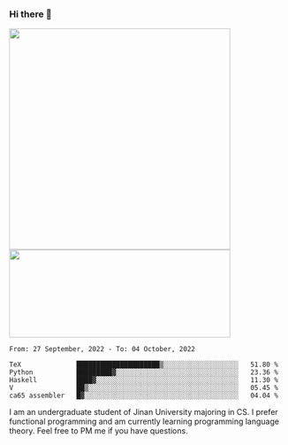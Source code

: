 ### Hi there 👋

<!--
**pe200012/pe200012** is a ✨ _special_ ✨ repository because its `README.md` (this file) appears on your GitHub profile.

Here are some ideas to get you started:

- 🔭 I’m currently working on ...
- 🌱 I’m currently learning ...
- 👯 I’m looking to collaborate on ...
- 🤔 I’m looking for help with ...
- 💬 Ask me about ...
- 📫 How to reach me: ...
- 😄 Pronouns: ...
- ⚡ Fun fact: ...
-->
<p>
    <img width="400em" src="https://github-readme-stats.vercel.app/api?username=pe200012&show_icons=true&icon_color=f44336&title_color=757de8">
    <img width="400em" height="159em" src="https://github-readme-stats.vercel.app/api/top-langs/?username=pe200012&hide=html,cmake,css&title_color=757de8&layout=compact">
</p>

<!--START_SECTION:waka-->
```text
From: 27 September, 2022 - To: 04 October, 2022

TeX              █████████████████████▒░░░░░░░░░░░░░░░░░░░   51.80 % 
Python           █████████▓░░░░░░░░░░░░░░░░░░░░░░░░░░░░░░░   23.36 % 
Haskell          ████▓░░░░░░░░░░░░░░░░░░░░░░░░░░░░░░░░░░░░   11.30 % 
V                ██▒░░░░░░░░░░░░░░░░░░░░░░░░░░░░░░░░░░░░░░   05.45 % 
ca65 assembler   █▓░░░░░░░░░░░░░░░░░░░░░░░░░░░░░░░░░░░░░░░   04.04 % 
```
<!--END_SECTION:waka-->

I am an undergraduate student of Jinan University majoring in CS. I prefer functional programming and am currently learning programming language theory. Feel free to PM me if you have questions.
